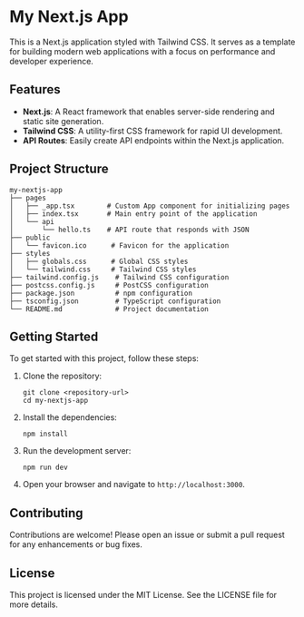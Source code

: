 # My Next.js App

This is a Next.js application styled with Tailwind CSS. It serves as a template for building modern web applications with a focus on performance and developer experience.

## Features

- **Next.js**: A React framework that enables server-side rendering and static site generation.
- **Tailwind CSS**: A utility-first CSS framework for rapid UI development.
- **API Routes**: Easily create API endpoints within the Next.js application.

## Project Structure

```
my-nextjs-app
├── pages
│   ├── _app.tsx        # Custom App component for initializing pages
│   ├── index.tsx       # Main entry point of the application
│   └── api
│       └── hello.ts    # API route that responds with JSON
├── public
│   └── favicon.ico      # Favicon for the application
├── styles
│   ├── globals.css      # Global CSS styles
│   └── tailwind.css     # Tailwind CSS styles
├── tailwind.config.js    # Tailwind CSS configuration
├── postcss.config.js     # PostCSS configuration
├── package.json          # npm configuration
├── tsconfig.json         # TypeScript configuration
└── README.md             # Project documentation
```

## Getting Started

To get started with this project, follow these steps:

1. Clone the repository:
   ```
   git clone <repository-url>
   cd my-nextjs-app
   ```

2. Install the dependencies:
   ```
   npm install
   ```

3. Run the development server:
   ```
   npm run dev
   ```

4. Open your browser and navigate to `http://localhost:3000`.

## Contributing

Contributions are welcome! Please open an issue or submit a pull request for any enhancements or bug fixes.

## License

This project is licensed under the MIT License. See the LICENSE file for more details.